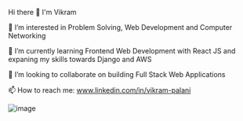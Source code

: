 Hi there 👋 I'm Vikram 

👀 I’m interested in Problem Solving, Web Development and Computer Networking

🌱 I’m currently learning Frontend Web Development with React JS and expaning my skills towards Django and AWS

💞️ I’m looking to collaborate on building Full Stack Web Applications

📫 How to reach me: www.linkedin.com/in/vikram-palani

![image](https://github.com/Vikram0118/Vikram0118/assets/119684255/1e42653d-0c27-452c-9164-137e4b1ad7f2)


